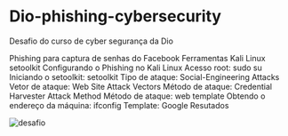# Dio-phishing-cybersecurity
Desafio do curso de cyber segurança da Dio

Phishing para captura de senhas do Facebook
Ferramentas
Kali Linux
setoolkit
Configurando o Phishing no Kali Linux
Acesso root: sudo su
Iniciando o setoolkit: setoolkit
Tipo de ataque: Social-Engineering Attacks
Vetor de ataque: Web Site Attack Vectors
Método de ataque: Credential Harvester Attack Method 
Método de ataque: web template 
Obtendo o endereço da máquina: ifconfig
Template: Google 
Resutados

![desafio](https://github.com/ACTR1/Dio-phishing-cybersecurity/assets/120684616/bb2be01b-1f37-4808-851a-6e2355ae31b1)
